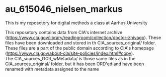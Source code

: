 # au_615046_nielsen_markus
This is my reposetory for digital methods a class at Aarhus University

This reposetory contains data from CIA's internet archive (https://www.cia.gov/library/readingroom/collection/doctor-zhivago). These files have been downloaded and stored in th CIA_sources_original/ folder. These files are a part of the public domain according to CIA's homepage (https://www.cia.gov/about-cia/site-policies/index.html#copy).    
The CIA_sources_OCR_wMetadata/ is those same files as in the CIA_sources_original/ folder, but it has been ORD'ed and have been renamed with metadata assigned to the name
